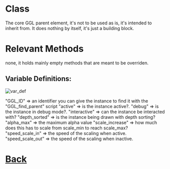 # Class

The core GGL parent element, it's not to be used as is, it's intended to inherit from.
It does nothing by itself, it's just a building block.

# Relevant Methods

none, it holds mainly empty methods that are meant to be overriden.

## Variable Definitions:

![var_def](https://github.com/Ced30/GML-GUI-Library-GGL-Documentation/blob/main/Images/API/GGL_instance/parent_GGL.png)

"GGL_ID"		  => an identifier you can give the instance to find it with the "GGL_find_parent" script
"active"          => is the instance active?.
"debug"           => is the instance in debug mode?.
"interactive"     => can the instance be interacted with?
"depth_sorted"    => is the instance being drawn with depth sorting?
"alpha_max"       => the maximum alpha value
"scale_increase"  => how much does this has to scale from scale_min to reach scale_max?
"speed_scale_in"  => the speed of the scaling when active.
"speed_scale_out" => the speed of the scaling when inactive.

# [Back](https://github.com/Ced30/GML-GUI-Library-GGL-Documentation/blob/main/API/Instance%20Classes.md)
